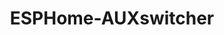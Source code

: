 ---
title: ESPHome-AUXswitcher
moreInfoLink: https://github.com/petrepa/ESPHome-AUXswitcher
heroImage: https://raw.githubusercontent.com/petrepa/ESPHome-AUXswitcher/master/Photos/assembled_box.jpg
description: A box that automates the switching between PC speakers and headphones.
pubDate: 'September 2019'
---